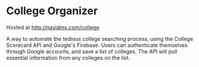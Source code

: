 # College Organizer
Hosted at http://navidmx.com/college.

A way to automate the tedious college searching process, using the College Scorecard API and Google's Firebase.
Users can authenticate themselves through Google accounts, and save a list of colleges. The API will pull essential information from any colleges on the list.
